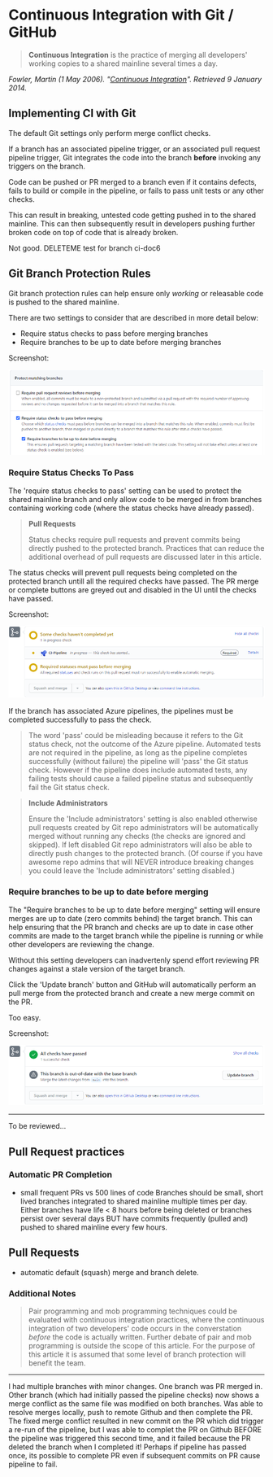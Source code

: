 # Continuous Integration with Git / GitHub

> **Continuous Integration** is the practice of merging all developers' working copies to a shared mainline several times a day.

*Fowler, Martin (1 May 2006). "[Continuous Integration](https://martinfowler.com/articles/continuousIntegration.html)". Retrieved 9 January 2014.*

## Implementing CI with Git 

The default Git settings only perform merge conflict checks.

If a branch has an associated pipeline trigger, or an associated pull request pipeline trigger, Git integrates the code into the branch **before** invoking any triggers on the branch.

Code can be pushed or PR merged to a branch even if it contains defects, fails to build or compile in the pipeline, or fails to pass unit tests or any other checks.

This can result in breaking, untested code getting pushed in to the shared mainline. This can then subsequently result in developers pushing further broken code on top of code that is already broken.

Not good. DELETEME test for branch ci-doc6

## Git Branch Protection Rules

Git branch protection rules can help ensure only *working* or releasable code is pushed to the shared mainline.

There are two settings to consider that are described in more detail below:

- Require status checks to pass before merging branches
- Require branches to be up to date before merging branches

Screenshot:

![Git branch protection status check settings](git-pipeline-status-check.png)

### Require Status Checks To Pass

The 'require status checks to pass' setting can be used to protect the shared mainline branch and only allow code to be merged in from branches containing working code (where the status checks have already passed).

> **Pull Requests**
>
> Status checks require pull requests and prevent commits being directly pushed to the protected branch. Practices that can reduce the additional overhead of pull requests are discussed later in this article.

The status checks will prevent pull requests being completed on the protected branch untill all the required checks have passed. The PR merge or complete buttons are greyed out and disabled in the UI until the checks have passed.

Screenshot:

![Git PR paused waiting for status check to complete](git-pr-pipeline-status-check.png)

If the branch has associated Azure pipelines, the pipelines must be completed successfully to pass the check.

> The word 'pass' could be misleading because it refers to the Git status check, not the outcome of the Azure pipeline. Automated tests are not required in the pipeline, as long as the pipeline completes successfully (without failure) the pipeline will 'pass' the Git status check. However if the pipeline does include automated tests, any failing tests should cause a failed pipeline status and subsequently fail the Git status check.  


> **Include Administrators**
> 
> Ensure the 'Include administrators' setting is also enabled otherwise pull requests created by Git repo administrators will be automatically merged without running any checks (the checks are ignored and skipped). If left disabled Git repo administrators will also be able to directly push changes to the protected branch. (Of course if you have awesome repo admins that will NEVER introduce breaking changes you could leave the 'Include administrators' setting disabled.) 

### Require branches to be up to date before merging

The "Require branches to be up to date before merging" setting will ensure merges are up to date (zero commits behind) the target branch. This can help ensuring that the PR branch and checks are up to date in case other commits are made to the target branch while the pipeline is running or while other developers are reviewing the change. 

Without this setting developers can inadvertenly spend effort reviewing PR changes against a stale version of the target branch.

Click the 'Update branch' button and GitHub will automatically perform an pull merge from the protected branch and create a new merge commit on the PR.

Too easy.

Screenshot:

![Git PR requires target branch to be pulled](git-pr-pipeline-out-of-date-check.png)

---
To be reviewed...

## Pull Request practices

### Automatic PR Completion
- small frequent PRs vs 500 lines of code
Branches should be small, short lived branches integrated to shared mainline multiple times per day. Either branches have life < 8 hours before being deleted or branches persist over several days BUT have commits frequently (pulled and) pushed to shared mainline every few hours.

## Pull Requests

- automatic default (squash) merge and branch delete.

### Additional Notes

> Pair programming and mob programming techniques could be evaluated with continuous integration practices, where the continuous integration of two developers' code occurs in the converstation *before* the code is actually written. Further debate of pair and mob programming is outside the scope of this article. For the purpose of this article it is assumed that some level of branch protection will benefit the team. 

---
I had multiple branches with minor changes. One branch was PR merged in. Other branch (which had initially passed the pipeline checks) now shows a merge conflict as the same file was modified on both branches. Was able to resolve merges locally, push to remote Github and then complete the PR. The fixed merge conflict resulted in new commit on the PR which did trigger a re-run of the  pipeline, but I was able to complet the PR on Github BEFORE the pipeline was triggered this second time, and it failed because the PR deleted the branch when I completed it! Perhaps if pipeline has passed once, its possible to complete PR even if subsequent commits on PR cause pipeline to fail.